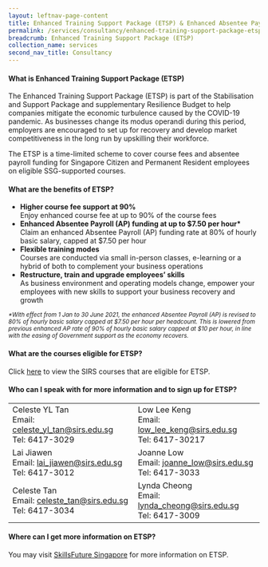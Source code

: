 ```yaml
---
layout: leftnav-page-content
title: Enhanced Training Support Package (ETSP) & Enhanced Absentee Payroll (COVID-19)
permalink: /services/consultancy/enhanced-training-support-package-etsp
breadcrumb: Enhanced Training Support Package (ETSP)
collection_name: services
second_nav_title: Consultancy
---
```


<h4>What is Enhanced Training Support Package (ETSP)</h4>
<p>The Enhanced Training Support Package (ETSP) is part of the Stabilisation and Support Package and supplementary Resilience Budget to help companies mitigate the economic turbulence caused by the COVID-19 pandemic. As businesses change its modus operandi during this period, employers are encouraged to set up for recovery and develop market competitiveness in the long run by upskilling their workforce.</p>

<p>The ETSP is a time-limited scheme to cover course fees and absentee payroll funding for Singapore Citizen and Permanent Resident employees on eligible SSG-supported courses.</p>

<h4>What are the benefits of ETSP?</h4>
<ul>
  <li><b>Higher course fee support at 90%</b><br>Enjoy enhanced course fee at up to 90% of the course fees</li>
  <li><b>Enhanced Absentee Payroll (AP) funding at up to $7.50 per hour*</b><br>Claim an enhanced Absentee Payroll (AP) funding rate at 80% of hourly basic salary, capped at $7.50 per hour</li>
  <li><b>Flexible training modes</b><br>Courses are conducted via small in-person classes, e-learning or a hybrid of both to complement your business operations</li>
  <li><b>Restructure, train and upgrade employees’ skills</b><br>As business environment and operating models change, empower your employees with new skills to support your business recovery and growth</li>
  </ul>

<small><i>*With effect from 1 Jan to 30 June 2021, the enhanced Absentee Payroll (AP) is revised to 80% of hourly basic salary capped at $7.50 per hour per headcount. This is lowered from previous enhanced AP rate of 90% of hourly basic salary capped at $10 per hour, in line with the easing of Government support as the economy recovers.</i></small>

<h4>What are the courses eligible for ETSP?</h4>
<p>Click <a href="/documents-2021/Services_Consultancy_CoursesEligibleforETSP">here</a> to view the SIRS courses that are eligible for ETSP.</p>

<h4>Who can I speak with for more information and to sign up for ETSP?</h4>
<table>
  <tr>
    <td>Celeste YL Tan<br>Email: <a href="celeste_yl_tan@sirs.edu.sg">celeste_yl_tan@sirs.edu.sg</a><br>Tel: 6417-3029</td>
    <td>Low Lee Keng<br>Email: <a href="low_lee_keng@sirs.edu.sg">low_lee_keng@sirs.edu.sg</a><br>Tel: 6417-30217</td>
  </tr>
  <tr>
    <td>Lai Jiawen<br>Email: <a href="lai_jiawen@sirs.edu.sg">lai_jiawen@sirs.edu.sg</a><br>Tel: 6417-3012</td>
    <td>Joanne Low<br>Email: <a href="joanne_low@sirs.edu.sg">joanne_low@sirs.edu.sg</a><br>Tel: 6417-3033</td>
  </tr>
  <tr>
    <td>Celeste Tan<br>Email: <a href="celeste_tan@sirs.edu.sg">celeste_tan@sirs.edu.sg</a><br>Tel: 6417-3034</td>
    <td>Lynda Cheong<br>Email: <a href="lynda_cheong@sirs.edu.sg">lynda_cheong@sirs.edu.sg</a><br>Tel: 6417-3009</td>
  </tr>
</table>

<h4>Where can I get more information on ETSP?</h4>
<p>You may visit <a href="https://www.ssg.gov.sg/ETSP_EnhancedAP.html">SkillsFuture Singapore</a> for more information on ETSP.</p>
